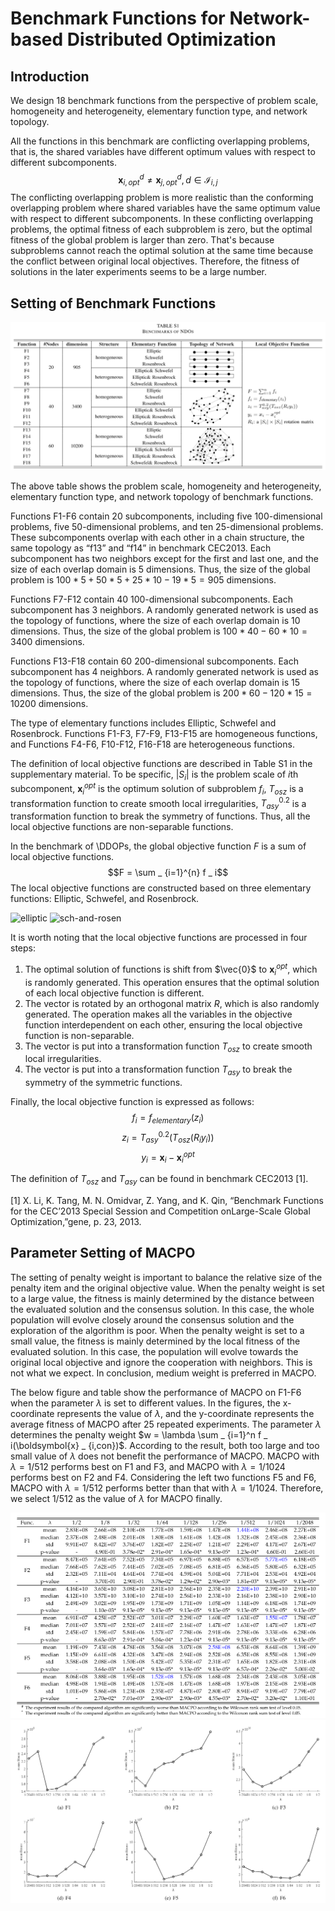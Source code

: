 # Benchmark Functions for Network-based Distributed Optimization

## Introduction

We design 18 benchmark functions from the perspective of problem scale, homogeneity and heterogeneity, elementary function type, and network topology. 

All the functions in this benchmark are conflicting overlapping problems, that is, the shared variables have different optimum values with respect to different subcomponents. 
$$\boldsymbol{x} _ {i,opt}^d \neq \boldsymbol{x} _ {j,opt}^d, d\in \mathcal{I} _ {i,j}$$
The conflicting overlapping problem is more realistic than the conforming overlapping problem where shared variables have the same optimum value with respect to different subcomponents. In these conflicting overlapping problems, the optimal fitness of each subproblem is zero, but the optimal fitness of the global problem is larger than zero. That's because subproblems cannot reach the optimal solution at the same time because the conflict between original local objectives. Therefore, the fitness of solutions in the later experiments seems to be a large number.


## Setting of Benchmark Functions

![image-20221104163605679.png](img/image-20221104163605679.png)

The above table shows the problem scale, homogeneity and heterogeneity, elementary function type, and network topology of benchmark functions. 

Functions F1-F6 contain 20 subcomponents, including five 100-dimensional problems, five 50-dimensional problems, and ten 25-dimensional problems. These subcomponents overlap with each other in a chain structure, the same topology as “f13” and “f14” in benchmark CEC2013. Each subcomponent has two neighbors except for the first and last one, and the size of each overlap domain is 5 dimensions. Thus, the size of the global problem is $100 * 5+50 * 5+25 * 10-19 * 5=905$ dimensions.

Functions F7-F12 contain 40 100-dimensional subcomponents. Each subcomponent has 3 neighbors. A randomly generated network is used as the topology of functions, where the size of each overlap domain is 10 dimensions. Thus, the size of the global problem is $100 * 40-60 * 10 =3400$ dimensions.

Functions F13-F18 contain 60 200-dimensional subcomponents. Each subcomponent has 4 neighbors. A randomly generated network is used as the topology of functions, where the size of each overlap domain is 15 dimensions. Thus, the size of the global problem is $200 * 60-120 * 15 =10200$ dimensions.

The type of elementary functions includes Elliptic, Schwefel and Rosenbrock. Functions F1-F3, F7-F9, F13-F15 are homogeneous functions, and Functions F4-F6, F10-F12, F16-F18 are heterogeneous functions. 

The definition of local objective functions are described in Table S1 in the supplementary material. To be specific, $|S _ i|$ is the problem scale of $i$th subcomponent, $\boldsymbol{x} _ i^{opt}$ is the optimum solution of subproblem $f _ i$, $T _ {osz}$ is a transformation function to create smooth local irregularities, $T _ {asy}^{0.2}$ is a transformation function to break the symmetry of functions. Thus, all the local objective functions are non-separable functions. 

In the benchmark of \DDOPs, the global objective function $F$ is a sum of local objective functions.
$$F = \sum _ {i=1}^{n} f _ i$$
The local objective functions are constructed based on three elementary functions: Elliptic, Schwefel, and Rosenbrock.

![elliptic](https://github.com/iamrice/Supplementary-materials-of-Multi-Agent-Co-evolutionary-Algorithm-with-Penalty-Based-Objective-MACPO-/assets/46922809/8307036a-a963-47f5-a9a0-516772728adb)
![sch-and-rosen](https://github.com/iamrice/Supplementary-materials-of-Multi-Agent-Co-evolutionary-Algorithm-with-Penalty-Based-Objective-MACPO-/assets/46922809/11b06fb8-bc14-4ee6-9b38-34798719d625)


It is worth noting that the local objective functions are processed in four steps:

1. The optimal solution of functions is shift from $\vec{0}$ to $\boldsymbol{x} _ i^{opt}$, which is randomly generated. This operation ensures that the optimal solution of each local objective function is different. 
2. The vector is rotated by an orthogonal matrix $R$, which is also randomly generated. The operation makes all the variables in the objective function interdependent on each other, ensuring the local objective function is non-separable.
3. The vector is put into a transformation function $T _ {osz}$ to create smooth local irregularities. 
4. The vector is put into a transformation function $T _ {asy}$ to break the symmetry of the symmetric functions.


Finally, the local objective function is expressed as follows:
$$f _ i=f _ {elementary}(z _ i)$$
$$z _ i=T _ {asy}^{0.2}(T _ {osz}(R _ iy _ i))$$
$$y _ i=\boldsymbol{x} _ i-\boldsymbol{x} _ i^{opt}$$

The definition of $T _ {osz}$ and $T _ {asy}$ can be found in benchmark CEC2013 [1].

[1] X.  Li,  K.  Tang,  M.  N.  Omidvar,  Z.  Yang,  and  K.  Qin,  “Benchmark  Functions  for  the  CEC’2013  Special  Session  and  Competition  onLarge-Scale Global Optimization,”gene, p. 23, 2013.

## Parameter Setting of MACPO


The setting of penalty weight is important to balance the relative size of the penalty item and the original objective value. When the penalty weight is set to a large value, the fitness is mainly determined by the distance between the evaluated solution and the consensus solution. In this case, the whole population will evolve closely around the consensus solution and the exploration of the algorithm is poor. When the penalty weight is set to a small value, the fitness is mainly determined by the local fitness of the evaluated solution. In this case, the population will evolve towards the original local objective and ignore the cooperation with neighbors. This is not what we expect. In conclusion, medium weight is preferred in MACPO. 

The below figure and table show the performance of MACPO on F1-F6 when the parameter $\lambda$ is set to different values. In the figures, the x-coordinate represents the value of $\lambda$, and the y-coordinate represents the average fitness of MACPO after 25 repeated experiments. The parameter $\lambda$ determines the penalty weight $w = \lambda \sum _ {i=1}^n f _ i(\boldsymbol{x} _ {i,con})$. According to the result, both too large and too small value of $\lambda$ does not benefit the performance of MACPO. MACPO with $\lambda = 1/512$ performs best on F1 and F3, and MACPO with $\lambda = 1/1024$ performs best on F2 and F4. Considering the left two functions F5 and F6, MACPO with $\lambda = 1/512$ performs better than that with $\lambda = 1/1024$. Therefore, we select 1/512 as the value of $\lambda$ for MACPO finally.

![experiment results](img/image.png)
![image-20221104163605679.png](img/image-1667551915.png)
